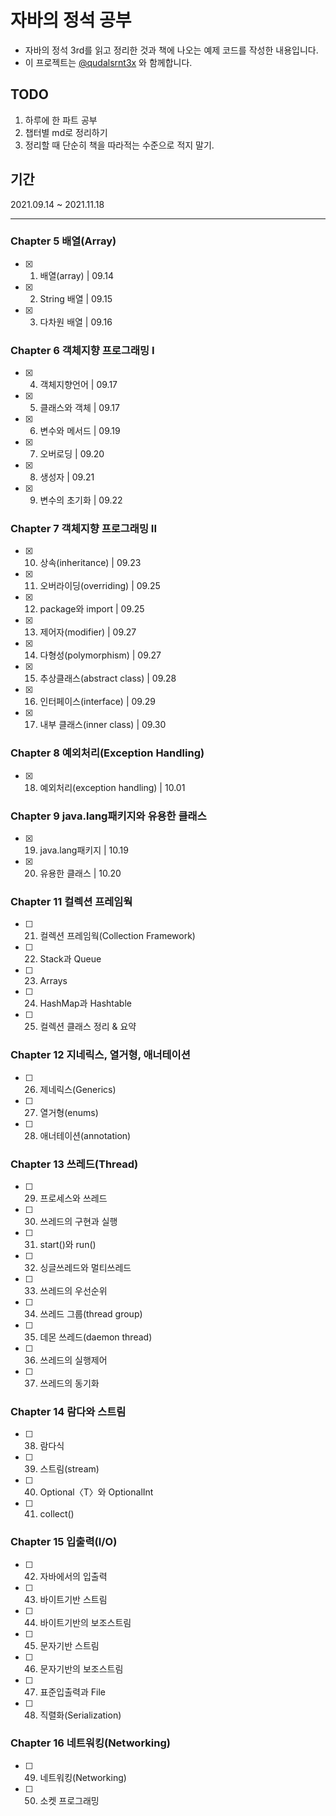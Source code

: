 # 자바의 정석 공부

- 자바의 정석 3rd를 읽고 정리한 것과 책에 나오는 예제 코드를 작성한 내용입니다.
- 이 프로젝트는 [@qudalsrnt3x](https://github.com/qudalsrnt3x) 와 함께합니다.
## TODO

1. 하루에 한 파트 공부
2. 챕터별 md로 정리하기
3. 정리할 때 단순히 책을 따라적는 수준으로 적지 말기.


## 기간

2021.09.14 ~ 2021.11.18

---

### Chapter 5 배열(Array)

- [x] 1. 배열(array) | 09.14
- [x] 2. String 배열 | 09.15
- [x] 3. 다차원 배열 | 09.16

### Chapter 6 객체지향 프로그래밍 I

- [x] 4. 객체지향언어 | 09.17
- [x] 5. 클래스와 객체 | 09.17
- [x] 6. 변수와 메서드 | 09.19
- [x] 7. 오버로딩 | 09.20
- [x] 8. 생성자 | 09.21
- [x] 9. 변수의 초기화 | 09.22

### Chapter 7 객체지향 프로그래밍 II

- [x] 10. 상속(inheritance) | 09.23
- [x] 11. 오버라이딩(overriding) | 09.25
- [x] 12. package와 import | 09.25
- [x] 13. 제어자(modifier) | 09.27
- [x] 14. 다형성(polymorphism) | 09.27
- [x] 15. 추상클래스(abstract class) | 09.28
- [x] 16. 인터페이스(interface) | 09.29
- [x] 17. 내부 클래스(inner class) | 09.30

### Chapter 8 예외처리(Exception Handling)

- [x] 18. 예외처리(exception handling) | 10.01

### Chapter 9 java.lang패키지와 유용한 클래스

- [x] 19. java.lang패키지 | 10.19
- [x] 20. 유용한 클래스 | 10.20

### Chapter 11 컬렉션 프레임웍

- [ ] 21. 컬렉션 프레임웍(Collection Framework)
- [ ] 22. Stack과 Queue
- [ ] 23. Arrays
- [ ] 24. HashMap과 Hashtable
- [ ] 25. 컬렉션 클래스 정리 & 요약

### Chapter 12 지네릭스, 열거형, 애너테이션

- [ ] 26. 제네릭스(Generics)
- [ ] 27. 열거형(enums)
- [ ] 28. 애너테이션(annotation)

### Chapter 13 쓰레드(Thread)

- [ ] 29. 프로세스와 쓰레드
- [ ] 30. 쓰레드의 구현과 실행
- [ ] 31. start()와 run()
- [ ] 32. 싱글쓰레드와 멀티쓰레드
- [ ] 33. 쓰레드의 우선순위
- [ ] 34. 쓰레드 그룹(thread group)
- [ ] 35. 데몬 쓰레드(daemon thread)
- [ ] 36. 쓰레드의 실행제어
- [ ] 37. 쓰레드의 동기화

### Chapter 14 람다와 스트림

- [ ] 38. 람다식
- [ ] 39. 스트림(stream)
- [ ] 40. Optional〈T〉와 OptionalInt
- [ ] 41. collect()

### Chapter 15 입출력(I/O)

- [ ] 42. 자바에서의 입출력
- [ ] 43. 바이트기반 스트림
- [ ] 44. 바이트기반의 보조스트림
- [ ] 45. 문자기반 스트림
- [ ] 46. 문자기반의 보조스트림
- [ ] 47. 표준입출력과 File
- [ ] 48. 직렬화(Serialization)

### Chapter 16 네트워킹(Networking)

- [ ] 49. 네트워킹(Networking)
- [ ] 50. 소켓 프로그래밍